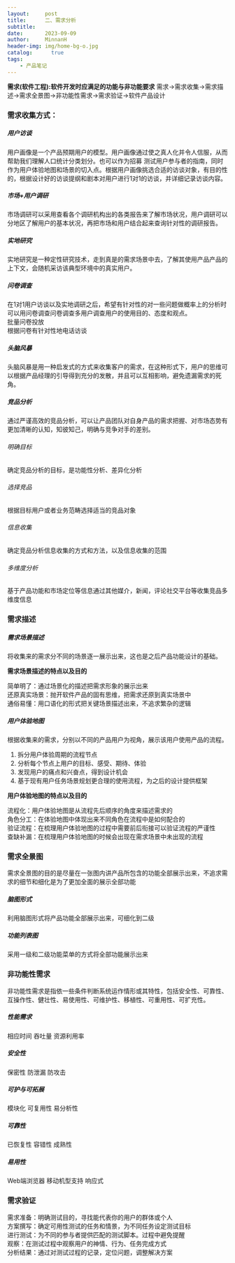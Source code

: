 ```yaml
---
layout:     post
title:      二、需求分析
subtitle:   
date:       2023-09-09
author:     MinnanH
header-img: img/home-bg-o.jpg
catalog: 	  true
tags:
    - 产品笔记
---
```


**需求(软件工程):软件开发时应满足的功能与非功能要求**
需求->需求收集->需求描述->需求全景图->非功能性需求->需求验证->软件产品设计  

### 需求收集方式：
##### 用户访谈
用户画像是一个产品预期用户的模型。用户画像通过使之真人化并令人信服，从而帮助我们理解人口统计分类划分。也可以作为招募 测试用户参与者的指南，同时作为用户体验地图和场景的切入点。根据用户画像挑选合适的访谈对象，有目的性的，根据设计好的访谈提纲和剧本对用户进行1对1的访谈，并详细记录访谈内容。
##### 市场+用户调研
市场调研可以采用查看各个调研机构出的各类报告来了解市场状况，用户调研可以分地区了解用户的基本状况，再把市场和用户结合起来查询针对性的调研报告。
##### 实地研究
实地研究是一种定性研究技术，走到真是的需求场景中去，了解其使用产品产品的上下文，会随机采访该典型环境中的真实用户。
##### 问卷调查
在1对1用户访谈以及实地调研之后，希望有针对性的对一些问题做概率上的分析时可以用问卷调查问卷调查多用户调查用户的使用目的、态度和观点。  
批量问卷投放  
根据问卷有针对性地电话访谈
##### 头脑风暴
头脑风暴是用一种启发式的方式来收集客户的需求，在这种形式下，用户的思维可以根据产品经理的引导得到充分的发散，并且可以互相影响，避免遗漏需求的死角。
##### 竞品分析
通过严谨高效的竞品分析，可以让产品团队对自身产品的需求把握、对市场态势有更加清晰的认知，知彼知己，明确与竞争对手的差别。  

###### 明确目标
确定竞品分析的目标，是功能性分析、差异化分析
###### 选择竞品
根据目标用户或者业务范畴选择适当的竞品对象
###### 信息收集
确定竞品分析信息收集的方式和方法，以及信息收集的范围
###### 多维度分析
基于产品功能和市场定位等信息通过其他媒介，新闻，评论社交平台等收集竞品多维度信息

### 需求描述
##### 需求场景描述
将收集来的需求分不同的场景逐一展示出来，这也是之后产品功能设计的基础。

**需求场景描述的特点以及目的**

简单明了：通过场景化的描述把需求形象的展示出来  
还原真实场景：抛开软件产品的固有思维，把需求还原到真实场景中  
通俗易懂：用口语化的形式把关键场景描述出来，不追求繁杂的逻辑

##### 用户体验地图
根据收集来的需求，分别以不同的产品用户为视角，展示该用户使用产品的流程。

1. 拆分用户体验周期的流程节点
2. 分析每个节点上用户的目标、感受、期待、体验
3. 发现用户的痛点和兴奋点，得到设计机会
4. 基于现有用户任务场景规划更合理的使用流程，为之后的设计提供框架

**用户体验地图的特点以及目的**

流程化：用户体验地图是从流程先后顺序的角度来描述需求的  
角色分工：在体验地图中体现出来不同角色在流程中是如何配合的  
验证流程：在梳理用户体验地图的过程中需要前后衔接可以验证流程的严谨性  
查缺补漏：在梳理用户体验地图的时候会出现在需求场景中未出现的流程

### 需求全景图
需求全景图的目的是尽量在一张图内讲产品所包含的功能全部展示出来，不追求需求的细节和细化是为了更加全面的展示全部功能
##### 脑图形式
利用脑图形式将产品功能全部展示出来，可细化到二级
##### 功能列表图
采用一级和二级功能菜单的方式将全部功能展示出来

### 非功能性需求
非功能性需求是指依一些条件判断系统运作情形或其特性，包括安全性、可靠性、互操作性、健壮性、易使用性、可维护性、移植性、可重用性、可扩充性。
##### 性能需求
相应时间
吞吐量
资源利用率
##### 安全性
保密性
防泄漏
防攻击
##### 可护与可拓展
模块化
可复用性
易分析性
##### 可靠性
已恢复性
容错性
成熟性
##### 易用性
Web端浏览器
移动机型支持
响应式

### 需求验证
需求准备：明确测试目的，寻找能代表你的用户的群体或个人  
方案撰写：确定可用性测试的任务和情景，为不同任务设定测试目标  
进行测试：为不同的参与者提供匹配的测试脚本。过程中避免提醒  
观察：在测试过程中观察用户的神情、行为、任务完成方式  
分析结果：通过对测试过程的记录，定位问题，调整解决方案  